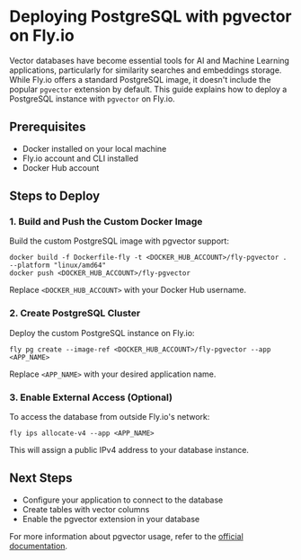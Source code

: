 # Deploying PostgreSQL with pgvector on Fly.io

Vector databases have become essential tools for AI and Machine Learning applications, particularly for similarity searches and embeddings storage. While Fly.io offers a standard PostgreSQL image, it doesn't include the popular `pgvector` extension by default. This guide explains how to deploy a PostgreSQL instance with `pgvector` on Fly.io.

## Prerequisites
- Docker installed on your local machine
- Fly.io account and CLI installed
- Docker Hub account

## Steps to Deploy

### 1. Build and Push the Custom Docker Image
Build the custom PostgreSQL image with pgvector support:
```shell
docker build -f Dockerfile-fly -t <DOCKER_HUB_ACCOUNT>/fly-pgvector . --platform "linux/amd64"  
docker push <DOCKER_HUB_ACCOUNT>/fly-pgvector
```
Replace `<DOCKER_HUB_ACCOUNT>` with your Docker Hub username.

### 2. Create PostgreSQL Cluster
Deploy the custom PostgreSQL instance on Fly.io:
```shell
fly pg create --image-ref <DOCKER_HUB_ACCOUNT>/fly-pgvector --app <APP_NAME>
```
Replace `<APP_NAME>` with your desired application name.

### 3. Enable External Access (Optional)
To access the database from outside Fly.io's network:
```shell
fly ips allocate-v4 --app <APP_NAME>
```

This will assign a public IPv4 address to your database instance.

## Next Steps
- Configure your application to connect to the database
- Create tables with vector columns
- Enable the pgvector extension in your database

For more information about pgvector usage, refer to the [official documentation](https://github.com/pgvector/pgvector).